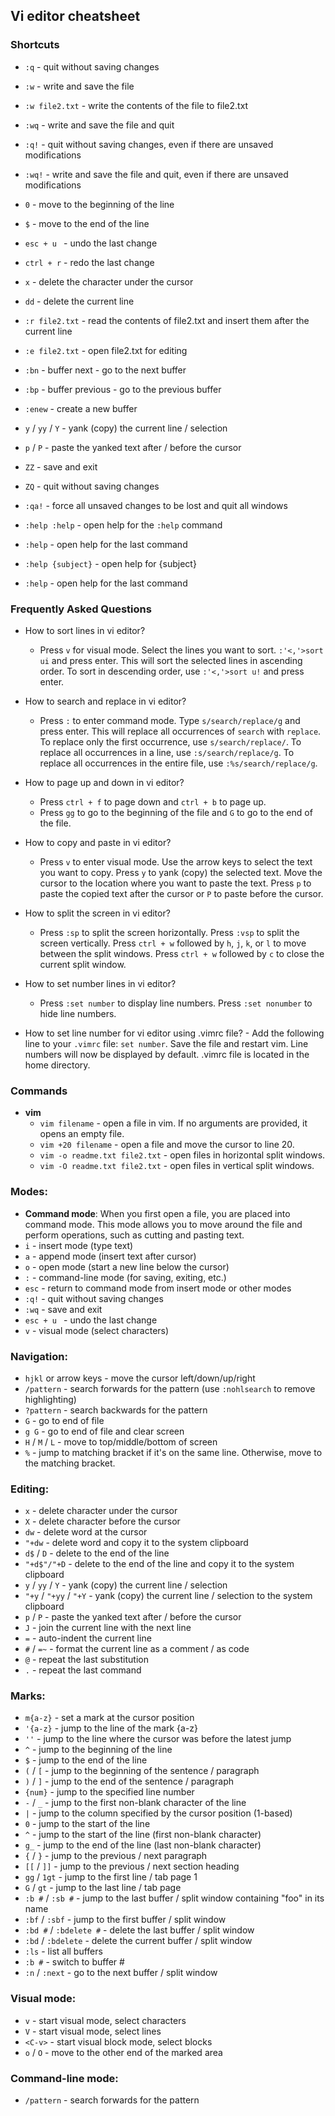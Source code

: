 ## Vi editor cheatsheet

### Shortcuts
- `:q` - quit without saving changes
- `:w` - write and save the file
- `:w file2.txt` - write the contents of the file to file2.txt
- `:wq` - write and save the file and quit
- `:q!` - quit without saving changes, even if there are unsaved modifications
- `:wq!` - write and save the file and quit, even if there are unsaved modifications
- `0` - move to the beginning of the line
- `$` - move to the end of the line
- `esc + u ` - undo the last change
- `ctrl + r` - redo the last change
- `x` - delete the character under the cursor
- `dd` - delete the current line
- `:r file2.txt` - read the contents of file2.txt and insert them after the current line
- `:e file2.txt` - open file2.txt for editing
- `:bn` - buffer next - go to the next buffer
- `:bp` - buffer previous - go to the previous buffer
- `:enew` - create a new buffer
- `y` / `yy` / `Y` - yank (copy) the current line / selection
- `p` / `P` - paste the yanked text after / before the cursor

- `ZZ` - save and exit
- `ZQ` - quit without saving changes    
- `:qa!` - force all unsaved changes to be lost and quit all windows
- `:help :help` - open help for the `:help` command
- `:help` - open help for the last command
- `:help {subject}` - open help for {subject}
- `:help` - open help for the last command

### Frequently Asked Questions
* How to sort lines in vi editor?
    - Press `v` for visual mode. Select the lines you want to sort. `:'<,'>sort ui` and press enter. This will sort the selected lines in ascending order. To sort in descending order, use `:'<,'>sort u!` and press enter.  
* How to search and replace in vi editor?
    - Press `:` to enter command mode. Type `s/search/replace/g` and press enter. This will replace all occurrences of `search` with `replace`. To replace only the first occurrence, use `s/search/replace/`. To replace all occurrences in a line, use `:s/search/replace/g`. To replace all occurrences in the entire file, use `:%s/search/replace/g`.   
    
 * How to page up and down in vi editor?
    - Press `ctrl + f` to page down and `ctrl + b` to page up.
    - Press `gg` to go to the beginning of the file and `G` to go to the end of the file.

 * How to copy and paste in vi editor?
    - Press `v` to enter visual mode. Use the arrow keys to select the text you want to copy. Press `y` to yank (copy) the selected text. Move the cursor to the location where you want to paste the text. Press `p` to paste the copied text after the cursor or `P` to paste before the cursor.

  * How to split the screen in vi editor?
    - Press `:sp` to split the screen horizontally. Press `:vsp` to split the screen vertically. Press `ctrl + w` followed by `h`, `j`, `k`, or `l` to move between the split windows. Press `ctrl + w` followed by `c` to close the current split window.

  * How to set number lines in vi editor?
    - Press `:set number` to display line numbers. Press `:set nonumber` to hide line numbers.

   * How to set line number for vi editor using .vimrc file?
    - Add the following line to your `.vimrc` file: `set number`. Save the file and restart vim. Line numbers will now be displayed by default. .vimrc file is located in the home directory.

### Commands
  * __vim__
    - `vim filename` - open a file in vim. If no arguments are provided, it opens an empty file.
    - `vim +20 filename` - open a file and move the cursor to line 20.
    - `vim -o readme.txt file2.txt` - open files in horizontal split windows.
    - `vim -O readme.txt file2.txt` - open files in vertical split windows.


### Modes:
- **Command mode**: When you first open a file, you are placed into command mode. This mode allows you to move around the file and perform operations, such as cutting and pasting text.
- `i` - insert mode (type text)
- `a` - append mode (insert text after cursor)
- `o` - open mode (start a new line below the cursor)   
- `:` - command-line mode (for saving, exiting, etc.)
- `esc` - return to command mode from insert mode or other modes
- `:q!` - quit without saving changes
- `:wq` - save and exit
- `esc + u ` - undo the last change
- `v` - visual mode (select characters)


### Navigation:
- `hjkl` or arrow keys - move the cursor left/down/up/right
- `/pattern` - search forwards for the pattern (use `:nohlsearch` to remove highlighting)
- `?pattern` - search backwards for the pattern
- `G` - go to end of file
- `g G` - go to end of file and clear screen
- `H` / `M` / `L` - move to top/middle/bottom of screen
- `%` - jump to matching bracket if it's on the same line. Otherwise, move to the matching bracket.
### Editing:
- `x` - delete character under the cursor
- `X` - delete character before the cursor
- `dw` - delete word at the cursor
- `"+dw` - delete word and copy it to the system clipboard
- `d$` / `D` - delete to the end of the line
- `"+d$"/"+D` - delete to the end of the line and copy it to the system clipboard
- `y` / `yy` / `Y` - yank (copy) the current line / selection
- `"+y` / `"+yy` / `"+Y` - yank (copy) the current line / selection to the system clipboard
- `p` / `P` - paste the yanked text after / before the cursor
- `J` - join the current line with the next line
- `=` - auto-indent the current line
- `#` / `=~` - format the current line as a comment / as code
- `@` - repeat the last substitution
- `.` - repeat the last command
### Marks:
- `m{a-z}` - set a mark at the cursor position
- `'{a-z}` - jump to the line of the mark {a-z}
- `''` - jump to the line where the cursor was before the latest jump
- `^` - jump to the beginning of the line
- `$` - jump to the end of the line
- `(` / `[` - jump to the beginning of the sentence / paragraph
- `)` / `]` - jump to the end of the sentence / paragraph
- `{num}` - jump to the specified line number
- `-` / `_` - jump to the first non-blank character of the line
- `|` - jump to the column specified by the cursor position (1-based)
- `0` - jump to the start of the line
- `^` - jump to the start of the line (first non-blank character)   
- `g_` - jump to the end of the line (last non-blank character)
- `{` / `}` - jump to the previous / next paragraph
- `[[` / `]]` - jump to the previous / next section heading
- `gg` / `1gt` - jump to the first line / tab page 1
- `G` / `gt` - jump to the last line / tab page
- `:b #` / `:sb #` - jump to the last buffer / split window containing "foo" in its name
- `:bf` / `:sbf` - jump to the first buffer / split window  
- `:bd #` / `:bdelete #` - delete the last buffer / split window
- `:bd` / `:bdelete` - delete the current buffer / split window
- `:ls` - list all buffers
- `:b #` - switch to buffer #
- `:n` / `:next` - go to the next buffer / split window

### Visual mode:
- `v` - start visual mode, select characters
- `V` - start visual mode, select lines
- `<C-v>` - start visual block mode, select blocks
- `o` / `O` -   move to the other end of the marked area    

### Command-line mode:  
- `/pattern` - search forwards for the pattern

